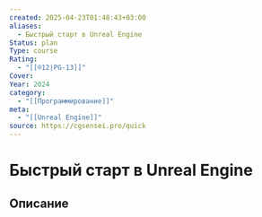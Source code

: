 ```yaml
---
created: 2025-04-23T01:48:43+03:00
aliases:
  - Быстрый старт в Unreal Engine
Status: plan
Type: course
Rating:
  - "[[®️12|PG-13]]"
Cover:
Year: 2024
category:
  - "[[Программирование]]"
meta:
  - "[[Unreal Engine]]"
source: https://cgsensei.pro/quick
---
```


# Быстрый старт в Unreal Engine








## Описание


